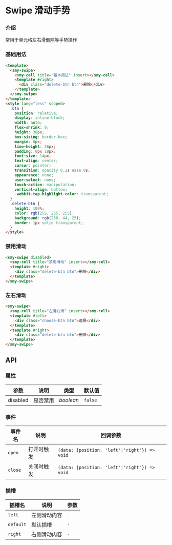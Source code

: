 # Swipe 滑动手势

### 介绍

常用于单元格左右滑删除等手势操作

### 基础用法

```html
<template>
  <smy-swipe>
    <smy-cell title="基本用法" insert></smy-cell>
    <template #right>
      <div class="delete-btn btn">删除</div>
    </template>
  </smy-swipe>
</template>
<style lang="less" scoped>
  .btn {
    position: relative;
    display: inline-block;
    width: auto;
    flex-shrink: 0;
    height: 38px;
    box-sizing: border-box;
    margin: 0px;
    line-height: 36px;
    padding: 0px 18px;
    font-size: 14px;
    text-align: center;
    cursor: pointer;
    transition: opacity 0.2s ease 0s;
    appearance: none;
    user-select: none;
    touch-action: manipulation;
    vertical-align: bottom;
    -webkit-tap-highlight-color: transparent;
  }
  .delete-btn {
    height: 100%;
    color: rgb(255, 255, 255);
    background: rgb(250, 44, 25);
    border: 1px solid transparent;
  }
</style>
```

### 禁用滑动

```html
<smy-swipe disabled>
  <smy-cell title="禁用滑动" insert></smy-cell>
  <template #right>
    <div class="delete-btn btn">删除</div>
  </template>
</smy-swipe>
```

### 左右滑动

```html
<smy-swipe>
  <smy-cell title="左滑右滑" insert></smy-cell>
  <template #left>
    <div class="choose-btn btn">选择</div>
  </template>
  <template #right>
    <div class="delete-btn btn">删除</div>
  </template>
</smy-swipe>
```

## API

### 属性

| 参数     | 说明     | 类型      | 默认值  |
| -------- | -------- | --------- | ------- |
| disabled | 是否禁用 | _boolean_ | `false` |

### 事件

| 事件名 | 说明       | 回调参数                                      |
| ------ | ---------- | --------------------------------------------- |
| `open`   | 打开时触发 | `(data: {position: 'left'\|'right'}) => void` |
| `close`  | 关闭时触发 | `(data: {position: 'left'\|'right'}) => void` |

### 插槽

| 插槽名    | 说明         | 参数 |
| --------- | ------------ | ---- |
| `left`    | 左侧滑动内容 | `-`  |
| `default` | 默认插槽     | `-`  |
| `right`   | 右侧滑动内容 | `-`  |
